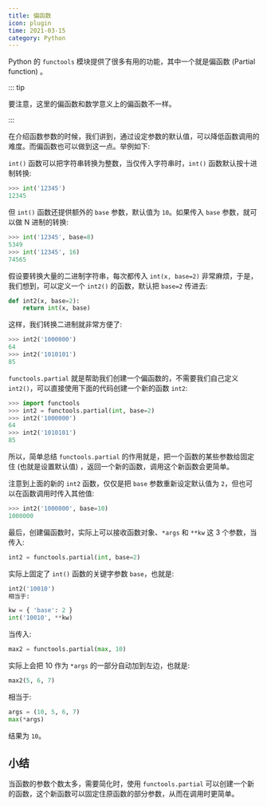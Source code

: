 ```yaml
---
title: 偏函数
icon: plugin
time: 2021-03-15
category: Python
---
```


Python 的 `functools` 模块提供了很多有用的功能，其中一个就是偏函数 (Partial function) 。

::: tip

要注意，这里的偏函数和数学意义上的偏函数不一样。

:::

在介绍函数参数的时候，我们讲到，通过设定参数的默认值，可以降低函数调用的难度。而偏函数也可以做到这一点。举例如下:

`int()` 函数可以把字符串转换为整数，当仅传入字符串时，`int()` 函数默认按十进制转换:

```py
>>> int('12345')
12345
```

但 `int()` 函数还提供额外的 `base` 参数，默认值为 `10`。如果传入 `base` 参数，就可以做 N 进制的转换:

```py
>>> int('12345', base=8)
5349
>>> int('12345', 16)
74565
```

假设要转换大量的二进制字符串，每次都传入 `int(x, base=2)` 非常麻烦，于是，我们想到，可以定义一个 `int2()` 的函数，默认把 `base=2` 传进去:

```py
def int2(x, base=2):
    return int(x, base)
```

这样，我们转换二进制就非常方便了:

```py
>>> int2('1000000')
64
>>> int2('1010101')
85
```

`functools.partial` 就是帮助我们创建一个偏函数的，不需要我们自己定义 `int2()`，可以直接使用下面的代码创建一个新的函数 `int2`:

```py
>>> import functools
>>> int2 = functools.partial(int, base=2)
>>> int2('1000000')
64
>>> int2('1010101')
85
```

所以，简单总结 `functools.partial` 的作用就是，把一个函数的某些参数给固定住 (也就是设置默认值) ，返回一个新的函数，调用这个新函数会更简单。

注意到上面的新的 `int2` 函数，仅仅是把 `base` 参数重新设定默认值为 `2`，但也可以在函数调用时传入其他值:

```py
>>> int2('1000000', base=10)
1000000
```

最后，创建偏函数时，实际上可以接收函数对象、`*args` 和 `**kw` 这 3 个参数，当传入:

```py
int2 = functools.partial(int, base=2)
```

实际上固定了 `int()` 函数的关键字参数 `base`，也就是:

```py
int2('10010')
相当于:

kw = { 'base': 2 }
int('10010', **kw)
```

当传入:

```py
max2 = functools.partial(max, 10)
```

实际上会把 10 作为 `*args` 的一部分自动加到左边，也就是:

```py
max2(5, 6, 7)
```

相当于:

```py
args = (10, 5, 6, 7)
max(*args)
```

结果为 `10`。

## 小结

当函数的参数个数太多，需要简化时，使用 `functools.partial` 可以创建一个新的函数，这个新函数可以固定住原函数的部分参数，从而在调用时更简单。
